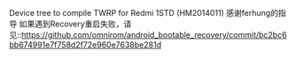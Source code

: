 Device tree to compile TWRP for Redmi 1STD (HM2014011)
感谢ferhung的指导
如果遇到Recovery重启失败，请见::https://github.com/omnirom/android_bootable_recovery/commit/bc2bc6bb674991e7f758d2f72e960e7638be281d
